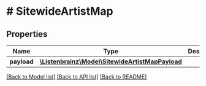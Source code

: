 # # SitewideArtistMap

## Properties

Name | Type | Description | Notes
------------ | ------------- | ------------- | -------------
**payload** | [**\Listenbrainz\Model\SitewideArtistMapPayload**](SitewideArtistMapPayload.md) |  |

[[Back to Model list]](../../README.md#models) [[Back to API list]](../../README.md#endpoints) [[Back to README]](../../README.md)

